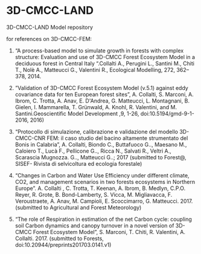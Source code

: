 # 3D-CMCC-LAND
3D-CMCC-LAND Model repository

for references on 3D-CMCC-FEM:

1. “A process-based model to simulate growth in forests with complex structure: Evaluation and use of 3D-CMCC Forest Ecosystem Model in a deciduous forest in Central Italy “.Collalti A., Perugini L., Santini M., Chiti T., Nolè A., Matteucci G., Valentini R., Ecological Modelling, 272, 362– 378, 2014.

2. ”Validation of 3D-CMCC Forest Ecosystem Model (v.5.1) against eddy covariance data for ten European forest sites”, A. Collalti, S. Marconi, A. Ibrom, C. Trotta, A. Anav, E. D'Andrea, G. Matteucci, L. Montagnani, B. Gielen, I. Mammarella, T. Grünwald, A. Knohl, R. Valentini, and M. Santini.Geoscientific Model Development ,9, 1-26, doi:10.5194/gmd-9-1-2016, 2016)

3.  “Protocollo di simulazione, calibrazione e validazione del modello 3D-CMCC-CNR FEM: il caso studio del bacino altamente strumentato del Bonis in Calabria”, A. Collalti,  Biondo C., Buttafuoco G.., Maesano M., Caloiero T., Lucà F., Pellicone G.., Ricca N., Salvati R., Veltri A., Scarascia Mugnozza. G.., Matteucci G..; 2017 (submitted to Forest@, SISEF- Rivista di selvicoltura ed ecologia forestale)

4. “Changes in Carbon and Water Use Efficiency under different climate, CO2, and management scenarios in two forests ecosystems in Northern Europe”. A. Collalti , C. Trotta, T. Keenan, A. Ibrom, B. Medlyn, C.P.O. Reyer, R. Grote, B. Bond-Lamberty, S. Vicca, M. Migliavacca, F. Veroustraete, A. Anav, M. Campioli, E. Scoccimarro, G. Matteucci. 2017. (submitted to Agricultural and Forest Meteorology)

5. “The role of Respiration in estimation of the net Carbon cycle: coupling soil Carbon dynamics and canopy turnover in a novel version of 3D-CMCC Forest Ecosystem Model”, S. Marconi, T. Chiti, R. Valentini, A. Collalti. 2017. (submitted to Forests, doi:10.20944/preprints201703.0141.v1)


